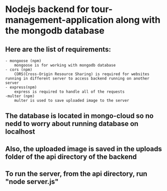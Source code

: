 # Nodejs backend for tour-management-application along with the mongodb database

## Here are the list of requirements:
    - mongoose (npm)
        mongoose is for working with mongodb database
    - cors (npm)
        CORS(Cross-Origin Resource Sharing) is required for websites running in different server to access backend running on another server 
    - express(npm)
        express is required to handle all of the requests
    -multer (npm)
        multer is used to save uploaded image to the server

## The database is located in mongo-cloud so no nedd to worry about running database on localhost

## Also, the uploaded image is saved in the uploads folder of the api directory of the backend

## To run the server, from the api directory, run "node server.js"





